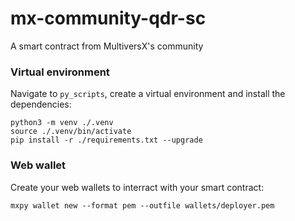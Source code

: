 # mx-community-qdr-sc
A smart contract from MultiversX's community

### Virtual environment

Navigate to `py_scripts`, create a virtual environment and install the dependencies:

```
python3 -m venv ./.venv
source ./.venv/bin/activate
pip install -r ./requirements.txt --upgrade
```

### Web wallet

Create your web wallets to interract with your smart contract:

```
mxpy wallet new --format pem --outfile wallets/deployer.pem
```
